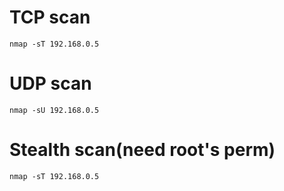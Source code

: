 # TCP scan
```
nmap -sT 192.168.0.5
```

# UDP scan
```
nmap -sU 192.168.0.5
```

# Stealth scan(need root's perm)
```
nmap -sT 192.168.0.5
```
